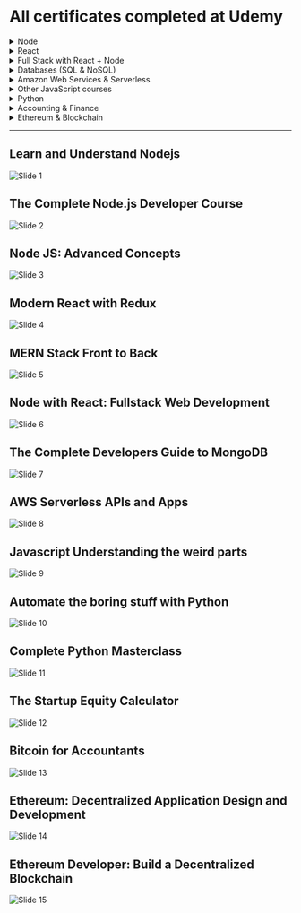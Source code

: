# All certificates completed at Udemy

<details>
  <summary> Node</summary>

  * [Learn and Understand Node.js](#user-content-learn-and-understand-nodejs)
  * [The Complete Node.js Developer Course](#user-content-the-complete-nodejs-developer-course)
  * [Node JS Advanced Concepts](#user-content-node-js-advanced-concepts)

</details>

<details>
  <summary> React</summary>

  * [Modern React with Redux](#user-content-modern-react-with-redux)

</details>

<details>
  <summary> Full Stack with React + Node</summary>

  * [MERN Stack Front to Back](#user-content-mern-stack-front-to-back)
  * [Node with React: Fullstack Web Development](#user-content-node-with-react-fullstack-web-development)

</details>

<details>
  <summary> Databases (SQL & NoSQL)</summary>

  * [The Complete Developers Guide to MongoDB](#user-content-the-complete-developers-guide-to-mongodb)

</details>

<details>
  <summary> Amazon Web Services & Serverless</summary>

  * [AWS Serverless APIs and Apps](#user-content-aws-serverless-apis-and-apps)

</details>

<details>

  <summary> Other JavaScript courses</summary>

  * [Javascript Understanding the weird parts](#user-content-javascript-understanding-the-weird-parts)

</details>

<details>

  <summary> Python</summary>

  * [Automate the boring stuff with Python](#user-content-automate-the-boring-stuff-with-python)
  * [Complete Python Masterclass](#user-content-complete-python-masterclass)

</details>

<details>

  <summary> Accounting & Finance</summary>

  * [The Startup Equity Calculator](#user-content-the-startup-equity-calculator)
  * [Bitcoin for Accountants](#user-content-bitcoin-for-accountants)

</details>

<details>

  <summary> Ethereum & Blockchain</summary>

  * [Ethereum: Decentralized Application Design and Development](#user-content-ethereum-decentralized-application-design-and-development)
  * [Ethereum Developer: Build a Decentralized Blockchain](#user-content-ethereum-developer-build-a-decentralized-blockchain)

</details>


<hr>

## Learn and Understand Nodejs
![Slide 1](certificates/Learn_and_Understand_Nodejs.jpg)

## The Complete Node.js Developer Course
![Slide 2](certificates/The_complete_Node.js_developer_course.jpg)

## Node JS: Advanced Concepts
![Slide 3](certificates/Node_JS_Advanced_Concepts.jpg)

## Modern React with Redux
![Slide 4](certificates/Modern_React_with_Redux.jpg)

## MERN Stack Front to Back
![Slide 5](certificates/MERN_Stack_Front_To_Back.jpg)

## Node with React: Fullstack Web Development
![Slide 6](certificates/Node_with_React_Fullstack_Web_Development.jpg)

## The Complete Developers Guide to MongoDB
![Slide 7](certificates/The_Complete_Developers_Guide_to_MongoDB.jpg)

## AWS Serverless APIs and Apps
![Slide 8](certificates/AWS_Serverless_APIs_and_Apps.jpg)

## Javascript Understanding the weird parts
![Slide 9](certificates/Javascript_Understanding_the_weird_parts.jpg)

## Automate the boring stuff with Python
![Slide 10](certificates/Automate_the_boring_stuff_with_Python.jpg)

## Complete Python Masterclass
![Slide 11](certificates/Complete_Python_Masterclass.jpg)

## The Startup Equity Calculator
![Slide 12](certificates/The_Startup_Equity_Calculator.jpg)

## Bitcoin for Accountants
![Slide 13](certificates/Bitcoin_for_Accountants.jpg)

## Ethereum: Decentralized Application Design and Development
![Slide 14](certificates/Ethereum_Decentralized_Application_Design_and_Development.jpg)

## Ethereum Developer: Build a Decentralized Blockchain
![Slide 15](certificates/Ethereum_Developer_Build_A_Decentralised_Blockchain.jpg)


